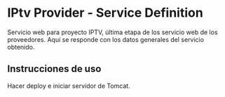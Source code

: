 # IPtv Provider - Service Definition
Servicio web para proyecto IPTV, última etapa de los servicio web de los proveedores. Aquí se responde con los datos generales del servicio obtenido.

## Instrucciones de uso
Hacer deploy e iniciar servidor de Tomcat.
